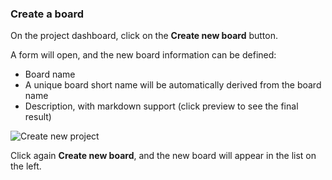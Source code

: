 ### Create a board

On the project dashboard, click on the **<i class="fa fa-plus"></i> Create new board** button.

A form will open, and the new board information can be defined:

* Board name
* A unique board short name will be automatically derived from the board name
* Description, with markdown support (click preview to see the final result)

<img class="pure-img" src="{{relativeRootPath}}/images/en/c04_board_create.png" alt="Create new project">

Click again **<i class="fa fa-plus"></i> Create new board**, and the new board will appear in the list on the left.